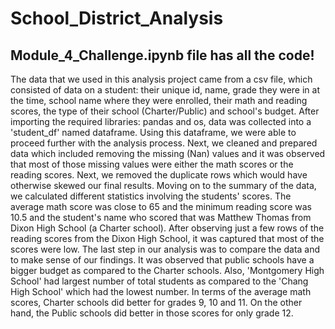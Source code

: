 # School_District_Analysis
## Module_4_Challenge.ipynb file has all the code!
The data that we used in this analysis project came from a csv file, which consisted of data on a student: their unique id, name, grade they were in at the time, school name where they were enrolled, their math and reading scores, the type of their school (Charter/Public) and school's budget. After importing the required libraries: pandas and os, data was collected into a 'student_df' named dataframe. Using this dataframe, we were able to proceed further with the analysis process. Next, we cleaned and prepared data which included removing the missing (Nan) values and it was observed that most of those missing values were either the math scores or the reading scores. Next, we removed the duplicate rows which would have otherwise skewed our final results. Moving on to the summary of the data, we calculated different statistics involving the students' scores. The average math score was close to 65 and the minimum reading score was 10.5 and the student's name who scored that was Matthew Thomas from Dixon High School (a Charter school). After observing just a few rows of the reading scores from the Dixon High School, it was captured that most of the scores were low. The last step in our analysis was to compare the data and to make sense of our findings. It was observed that public schools have a bigger budget as compared to the Charter schools. Also, 'Montgomery High School' had largest number of total students as compared to the 'Chang High School' which had the lowest number. In terms of the average math scores, Charter schools did better for grades 9, 10 and 11. On the other hand, the Public schools did better in those scores for only grade 12.   

